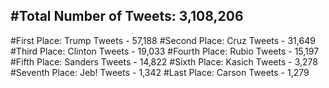 #Total Number of Tweets: 3,108,206 
---
#First Place: Trump Tweets - 57,188
#Second Place: Cruz Tweets - 31,649
#Third Place: Clinton Tweets - 19,033
#Fourth Place: Rubio Tweets - 15,197
#Fifth Place: Sanders Tweets - 14,822
#Sixth Place: Kasich Tweets - 3,278
#Seventh Place: Jeb! Tweets - 1,342
#Last Place: Carson Tweets - 1,279
